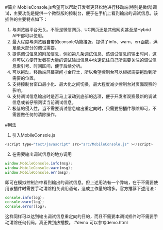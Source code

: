 #简介
MobileConsole.js希望可以帮助开发者更轻松地进行移动端(特别是微信)调试，主要功能是提供一个微型版的控制台，便于在手机上看到输出的调试信息。该插件的主要特点如下：
1. 与浏览器平台无关。不管是微信网页、UC网页还是其他网页甚至是Hybrid APP都可以使用。
2. 最大程度与浏览器自带的console功能接近，提供了info、warn、err函数，满足绝大部分的调试需要。
3. 提供调试信息的附加信息，例如第几条调试信息、该调试信息的输出时间，这样可以方便开发者在大量的调试输出信息中快速记住自己所需要关注的调试信息索引号、时间区间，便于后续分析。
4. 可以拖动。移动端屏幕空间寸金尺土，所以希望控制台可以根据需要拖动到所需要的位置。
5. 支持控制台窗口最小化、最大化之间切换，最大程度减少控制台对页面观察的影响。
6. 支持调试信息输出时是否马上滚动到底部的选项，便于开发者观察最新的调试信息或者仔细阅读当前调试信息。
7. 极低的侵入性。当不需要调试信息输出重定向时，只需要把插件移除即可，不需要做任何的清除操作。

#用法
1. 引入MobileConsole.js
```js
<script type="text/javascript" src="src/MobileConsole.js" ></script>
```
2. 在需要输出调试信息的地方调用
```js
window.MobileConsole.info(msg);
window.MobileConsole.warn(msg);
window.MobileConsole.err(msg);
```
即可在模拟控制台中看到输出的调试信息。但上述用法有一个弊端，在于不需要使用该插件时需要手动清除相关调用语句，造成工作量的增多。官方推荐下述用法：
```js
console.info(log);
console.warn(log);
console.error(log);
```
这样同样可以达到输出调试信息重定向的目的，而且不需要本调试插件时不需要手动清除任何代码，真正做到热插拔。
#demo
可以参考demo.html